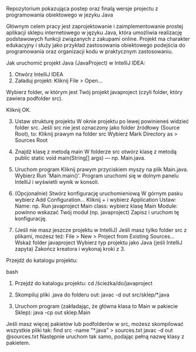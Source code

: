 Repozytorium pokazująca postep oraz finalą wersje projectu z programowania obiektowego w jezyku Java

Głównym celem pracy jest zaprojektowanie i zaimplementowanie prostej aplikacji sklepu internetowego w języku Java, która umożliwia realizację podstawowych funkcji związanych z zakupami online. Projekt ma charakter edukacyjny i służy jako przykład zastosowania obiektowego podejścia do programowania oraz organizacji kodu w praktycznym zastosowaniu.

Jak uruchomić projekt Java (JavaProject) w IntelliJ IDEA:
1. Otwórz IntelliJ IDEA
2. Załaduj projekt:
Kliknij File > Open...

Wybierz folder, w którym jest Twój projekt javaproject (czyli folder, który zawiera podfolder src).

Kliknij OK.

3. Ustaw strukturę projektu
W oknie projektu po lewej powinieneś widzieć folder src.
Jeśli src nie jest oznaczony jako folder źródłowy (Source Root), to:
Kliknij prawym na folder src
Wybierz Mark Directory as > Sources Root

4. Znajdź klasę z metodą main
W folderze src otwórz klasę z metodą public static void main(String[] args) — np. Main.java.

5. Uruchom program
Kliknij prawym przyciskiem myszy na plik Main.java.
Wybierz Run 'Main.main()'.
Program uruchomi się w dolnym panelu IntelliJ i wyświetli wynik w konsoli.

6. (Opcjonalnie) Stwórz konfigurację uruchomieniową
W górnym pasku wybierz Add Configuration...
Kliknij + i wybierz Application
Ustaw:
Name: np. Run javaproject
Main class: wybierz klasę Main
Module: powinno wskazać Twój moduł (np. javaproject)
Zapisz i uruchom tę konfigurację.

7. (Jeśli nie masz jeszcze projektu w IntelliJ)
Jeśli masz tylko folder src z plikami, możesz też:
File > New > Project from Existing Sources...
Wskaż folder javaproject
Wybierz typ projektu jako Java (jeśli IntelliJ zapyta)
Zakończ kreatora i wykonaj kroki z 3.

Przejdź do katalogu projektu:

bash
1. Przejdź do katalogu projektu:
cd /ścieżka/do/javaproject

2. Skompiluj pliki .java do folderu out:
javac -d out src/sklep/*.java

3. Uruchom program (zakładając, że główna klasa to Main w pakiecie Sklep):
java -cp out sklep.Main

Jeśli masz więcej pakietów lub podfolderów w src, możesz skompilować wszystkie pliki tak:
find src -name "*.java" > sources.txt
javac -d out @sources.txt
Następnie uruchom tak samo, podając pełną nazwę klasy z pakietem.

